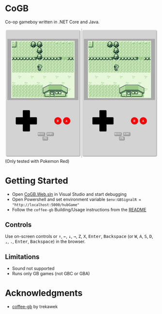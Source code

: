 # CoGB
Co-op gameboy written in .NET Core and Java.

![](demo.gif)
(Only tested with Pokemon Red)

# Getting Started
* Open [CoGB.Web.sln](CoGB.Web/CoGB.Web.sln) in Visual Studio and start debugging
* Open Powershell and set environment variable 
    `$env:GBSignalR = "http://localhost:5000/hubGame"`
* Follow the `coffee-gb` Building/Usage instructions from the [README](/CoGB.Game/coffee-gb/README.md)

## Controls
Use on-screen controls or <kbd>&uarr;</kbd>, <kbd>&larr;</kbd>, <kbd>&darr;</kbd>, <kbd>&rarr;</kbd>, <kbd>Z</kbd>, <kbd>X</kbd>, <kbd>Enter</kbd>, <kbd>Backspace</kbd> (or <kbd>W</kbd>, <kbd>A</kbd>, <kbd>S</kbd>, <kbd>D</kbd>, <kbd>,</kbd>, <kbd>.</kbd>, <kbd>Enter</kbd>, <kbd>Backspace</kbd>) in the browser.

## Limitations
- Sound not supported
- Runs only GB games (not GBC or GBA)

# Acknowledgments
* [coffee-gb](https://github.com/trekawek/coffee-gb) by trekawek
